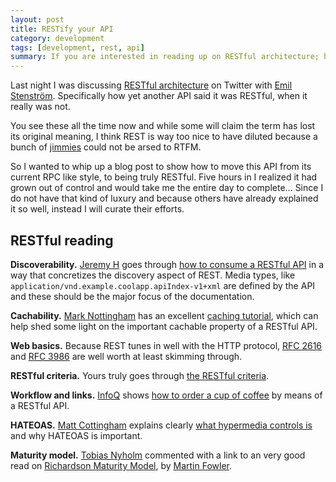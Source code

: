 ```yaml
---
layout: post
title: RESTify your API
category: development
tags: [development, rest, api]
summary: If you are interested in reading up on RESTful architecture; here are some really good resources.
---
```

Last night I was discussing [RESTful architecture](/rest/) on Twitter with [Emil Stenström](https://twitter.com/EmilStenstrom). Specifically how yet another API said it was RESTful, when it really was not.

You see these all the time now and while some will claim the term has lost its original meaning, I think REST is way too nice to have diluted because a bunch of [jimmies](http://www.codinghorror.com/blog/2012/07/new-programming-jargon.html) could not be arsed to RTFM.

So I wanted to whip up a blog post to show how to move this API from its current RPC like style, to being truly RESTful. Five hours in I realized it had grown out of control and would take me the entire day to complete… Since I do not have that kind of luxury and because others have already explained it so well, instead I will curate their efforts.

## RESTful reading

**Discoverability.** [Jeremy H](http://www.blogger.com/profile/06146930248780549129) goes through [how to consume a RESTful API](http://thereisnorightway.blogspot.se/2012/05/api-example-using-rest.html) in a way that concretizes the discovery aspect of REST. Media types, like `application/vnd.example.coolapp.apiIndex-v1+xml` are defined by the API and these should be the major focus of the documentation.

**Cachability.** [Mark Nottingham](https://twitter.com/mnot) has an excellent [caching tutorial](http://www.mnot.net/cache_docs/), which can help shed some light on the important cachable property of a RESTful API.

**Web basics.** Because REST tunes in well with the HTTP protocol, [RFC 2616](http://www.ietf.org/rfc/rfc2616.txt) and [RFC 3986](http://www.ietf.org/rfc/rfc3986.txt) are well worth at least skimming through.

**RESTful criteria.** Yours truly goes through [the RESTful criteria](/development/your-api-is-not-restful/).

**Workflow and links.** [InfoQ](http://www.infoq.com/about) shows [how to order a cup of coffee](http://www.infoq.com/articles/webber-rest-workflow) by means of a RESTful API.

**HATEOAS.** [Matt Cottingham](https://twitter.com/mattrcottingham) explains clearly [what hypermedia controls is](http://blueprintforge.com/blog/2012/01/01/a-short-explanation-of-hypermedia-controls-in-restful-services/) and why HATEOAS is important.

**Maturity model.** [Tobias Nyholm](http://www.tnyholm.se/om-tobias/) commented with a link to an very good read on [Richardson Maturity Model](http://martinfowler.com/articles/richardsonMaturityModel.html), by [Martin Fowler](http://martinfowler.com/aboutMe.html).
